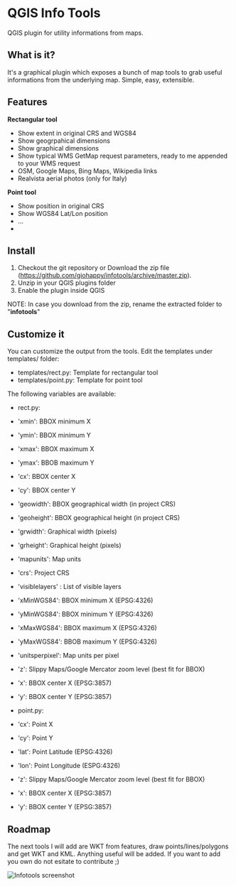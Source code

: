 QGIS Info Tools
=========

QGIS plugin for utility informations from maps. 

What is it?
-----------

It's a graphical plugin which exposes a bunch of map tools to grab useful informations from the underlying map. Simple, easy, extensible.

Features
--------

**Rectangular tool**

  * Show extent in original CRS and WGS84
  * Show geogrpahical dimensions
  * Show graphical dimensions
  * Show typical WMS GetMap request parameters, ready to me appended to your WMS request
  * OSM, Google Maps, Bing Maps, Wikipedia links
  * Realvista aerial photos (only for Italy)

**Point tool**

  * Show position in original CRS
  * Show WGS84 Lat/Lon position
  * ...
  * 
  
Install
-------

  1. Checkout the git repository or Download the zip file (https://github.com/giohappy/infotools/archive/master.zip).
  2. Unzip in your QGIS plugins folder
  3. Enable the plugin inside QGIS
 
NOTE: In case you download from the zip, rename the extracted folder to "**infotools**"

  
Customize it
------------
You can customize the output from the tools. Edit the templates under templates/ folder:

  * templates/rect.py: Template for rectangular tool
  * templates/point.py: Template for point tool

The following variables are available:

  * rect.py:
   * 'xmin': BBOX minimum X
   * 'ymin': BBOX minimum Y
   * 'xmax': BBOX maximum X
   * 'ymax': BBOB maximum Y
   * 'cx': BBOX center X
   * 'cy': BBOX center Y
   * 'geowidth': BBOX geographical width (in project CRS)
   * 'geoheight': BBOX geographical height (in project CRS)
   * 'grwidth':  Graphical width (pixels)
   * 'grheight': Graphical height (pixels)
   * 'mapunits': Map units
   * 'crs': Project CRS
   * 'visiblelayers' : List of visible layers
   * 'xMinWGS84': BBOX minimum X (EPSG:4326)
   * 'yMinWGS84': BBOX minimum Y (EPSG:4326)
   * 'xMaxWGS84': BBOX maximum X (EPSG:4326)
   * 'yMaxWGS84': BBOB maximum Y (EPSG:4326)
   * 'unitsperpixel': Map units per pixel
   * 'z': Slippy Maps/Google Mercator zoom level (best fit for BBOX)
   * 'x': BBOX center X (EPSG:3857)
   * 'y': BBOX center Y (EPSG:3857)
  
  * point.py:
   * 'cx': Point X
   * 'cy': Point Y 
   * 'lat': Point Latitude (EPSG:4326)
   * 'lon': Point Longitude (ESPG:4326)
   * 'z': Slippy Maps/Google Mercator zoom level (best fit for BBOX)
   * 'x': BBOX center X (EPSG:3857)
   * 'y': BBOX center Y (EPSG:3857)

Roadmap
-------

The next tools I will add are WKT from features, draw points/lines/polygons and get WKT and KML.
Anything useful will be added. If you want to add you own do not esitate to contribute ;)

![Infotools screenshot](https://raw.github.com/giohappy/files/master/infotools1.png)
